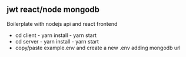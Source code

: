 ## jwt react/node mongodb
Boilerplate with nodejs api and react frontend

* cd client - yarn install - yarn start
* cd server - yarn install - yarn start
* copy/paste example.env and create a new .env adding mongodb url